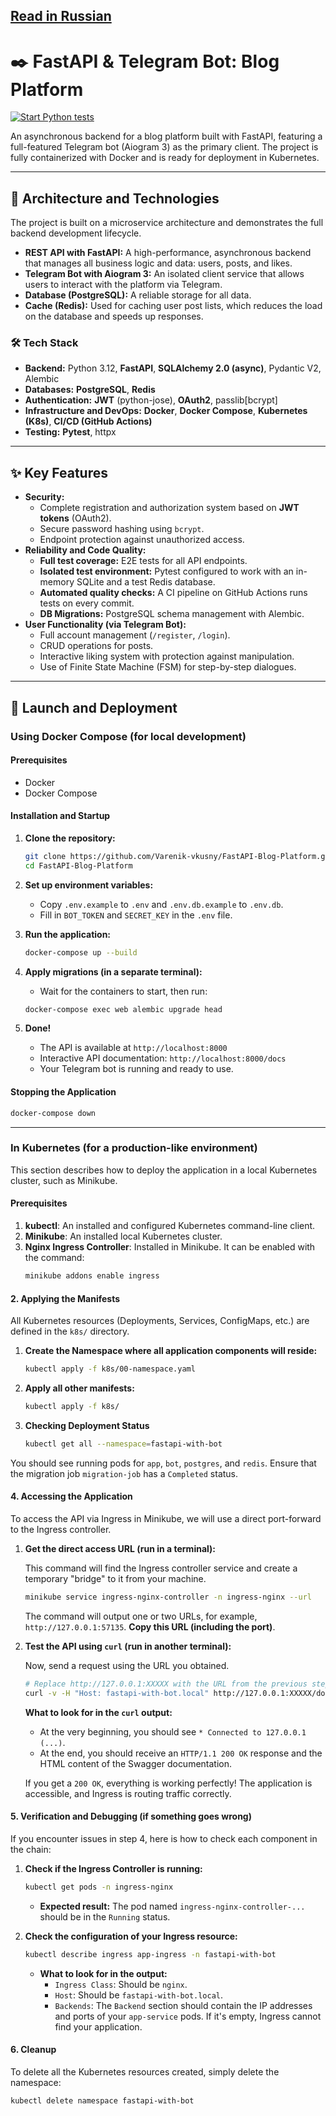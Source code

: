 [Read in Russian](README.ru.md)
---

# ✒️ FastAPI & Telegram Bot: Blog Platform

[![Start Python tests](https://github.com/Varenik-vkusny/FastAPI_with_TgBot/actions/workflows/ci.yml/badge.svg)](https://github.com/Varenik-vkusny/FastAPI_with_TgBot/actions/workflows/ci.yml)

An asynchronous backend for a blog platform built with FastAPI, featuring a full-featured Telegram bot (Aiogram 3) as the primary client. The project is fully containerized with Docker and is ready for deployment in Kubernetes.

---

## 🚀 Architecture and Technologies

The project is built on a microservice architecture and demonstrates the full backend development lifecycle.

*   **REST API with FastAPI:** A high-performance, asynchronous backend that manages all business logic and data: users, posts, and likes.
*   **Telegram Bot with Aiogram 3:** An isolated client service that allows users to interact with the platform via Telegram.
*   **Database (PostgreSQL):** A reliable storage for all data.
*   **Cache (Redis):** Used for caching user post lists, which reduces the load on the database and speeds up responses.

### 🛠️ Tech Stack

*   **Backend:** Python 3.12, **FastAPI**, **SQLAlchemy 2.0 (async)**, Pydantic V2, Alembic
*   **Databases:** **PostgreSQL**, **Redis**
*   **Authentication:** **JWT** (python-jose), **OAuth2**, passlib[bcrypt]
*   **Infrastructure and DevOps:** **Docker**, **Docker Compose**, **Kubernetes (K8s)**, **CI/CD (GitHub Actions)**
*   **Testing:** **Pytest**, httpx

---

## ✨ Key Features

*   **Security:**
    *   Complete registration and authorization system based on **JWT tokens** (OAuth2).
    *   Secure password hashing using `bcrypt`.
    *   Endpoint protection against unauthorized access.
*   **Reliability and Code Quality:**
    *   **Full test coverage:** E2E tests for all API endpoints.
    *   **Isolated test environment:** Pytest configured to work with an in-memory SQLite and a test Redis database.
    *   **Automated quality checks:** A CI pipeline on GitHub Actions runs tests on every commit.
    *   **DB Migrations:** PostgreSQL schema management with Alembic.
*   **User Functionality (via Telegram Bot):**
    *   Full account management (`/register`, `/login`).
    *   CRUD operations for posts.
    *   Interactive liking system with protection against manipulation.
    *   Use of Finite State Machine (FSM) for step-by-step dialogues.

---

## 🏁 Launch and Deployment

### Using Docker Compose (for local development)

#### Prerequisites
*   Docker
*   Docker Compose

#### Installation and Startup

1.  **Clone the repository:**
    ```bash
    git clone https://github.com/Varenik-vkusny/FastAPI-Blog-Platform.git
    cd FastAPI-Blog-Platform
    ```

2.  **Set up environment variables:**
    *   Copy `.env.example` to `.env` and `.env.db.example` to `.env.db`.
    *   Fill in `BOT_TOKEN` and `SECRET_KEY` in the `.env` file.

3.  **Run the application:**
    ```bash
    docker-compose up --build
    ```

4.  **Apply migrations (in a separate terminal):**
    *   Wait for the containers to start, then run:
    ```bash
    docker-compose exec web alembic upgrade head
    ```
5.  **Done!**
    *   The API is available at `http://localhost:8000`
    *   Interactive API documentation: `http://localhost:8000/docs`
    *   Your Telegram bot is running and ready to use.

#### Stopping the Application
```bash
docker-compose down
```

---

### In Kubernetes (for a production-like environment)

This section describes how to deploy the application in a local Kubernetes cluster, such as Minikube.

#### Prerequisites

1.  **kubectl**: An installed and configured Kubernetes command-line client.
2.  **Minikube**: An installed local Kubernetes cluster.
3.  **Nginx Ingress Controller**: Installed in Minikube. It can be enabled with the command:
    ```bash
    minikube addons enable ingress
    ```

#### 2. Applying the Manifests

All Kubernetes resources (Deployments, Services, ConfigMaps, etc.) are defined in the `k8s/` directory.

1.  **Create the Namespace where all application components will reside:**
    ```bash
    kubectl apply -f k8s/00-namespace.yaml
    ```
    
2.  **Apply all other manifests:**
    ```bash
    kubectl apply -f k8s/
    ```

3.  **Checking Deployment Status**
    ```bash
    kubectl get all --namespace=fastapi-with-bot
    ```

You should see running pods for `app`, `bot`, `postgres`, and `redis`. Ensure that the migration job `migration-job` has a `Completed` status.


#### 4. Accessing the Application

To access the API via Ingress in Minikube, we will use a direct port-forward to the Ingress controller.

1.  **Get the direct access URL (run in a terminal):**

    This command will find the Ingress controller service and create a temporary "bridge" to it from your machine.
    ```bash
    minikube service ingress-nginx-controller -n ingress-nginx --url
    ```
    The command will output one or two URLs, for example, `http://127.0.0.1:57135`. **Copy this URL (including the port)**.

2.  **Test the API using `curl` (run in another terminal):**

    Now, send a request using the URL you obtained.
    ```bash
    # Replace http://127.0.0.1:XXXXX with the URL from the previous step
    curl -v -H "Host: fastapi-with-bot.local" http://127.0.0.1:XXXXX/docs
    ```
    
    **What to look for in the `curl` output:**
    *   At the very beginning, you should see `* Connected to 127.0.0.1 (...)`.
    *   At the end, you should receive an `HTTP/1.1 200 OK` response and the HTML content of the Swagger documentation.

    If you get a `200 OK`, everything is working perfectly! The application is accessible, and Ingress is routing traffic correctly.

#### 5. Verification and Debugging (if something goes wrong)

If you encounter issues in step 4, here is how to check each component in the chain:

1.  **Check if the Ingress Controller is running:**
    ```bash
    kubectl get pods -n ingress-nginx
    ```
    *   **Expected result:** The pod named `ingress-nginx-controller-...` should be in the `Running` status.

2.  **Check the configuration of your Ingress resource:**
    ```bash
    kubectl describe ingress app-ingress -n fastapi-with-bot
    ```
    *   **What to look for in the output:**
        *   `Ingress Class`: Should be `nginx`.
        *   `Host`: Should be `fastapi-with-bot.local`.
        *   `Backends`: The `Backend` section should contain the IP addresses and ports of your `app-service` pods. If it's empty, Ingress cannot find your application.

#### 6. Cleanup

To delete all the Kubernetes resources created, simply delete the namespace:

```bash
kubectl delete namespace fastapi-with-bot
